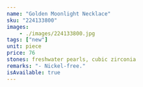 ```yaml
---
name: "Golden Moonlight Necklace"
sku: "224133800"
images:
    - ./images/224133800.jpg
tags: ["new"]
unit: piece
price: 76
stones: freshwater pearls, cubic zirconia
remarks: "- Nickel-free."
isAvailable: true
---
```

